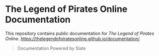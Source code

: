 # The Legend of Pirates Online Documentation

This repository contains public documentation for _The Legend of Pirates Online_.
https://thelegendofpiratesonline.github.io/documentation/

> Documentation Powered by Slate
